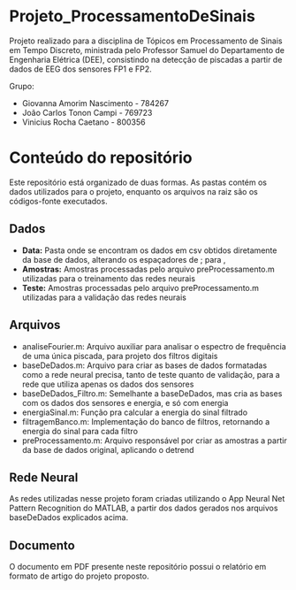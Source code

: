 # Projeto_ProcessamentoDeSinais
Projeto realizado para a disciplina de Tópicos em Processamento de Sinais em Tempo Discreto, ministrada pelo Professor Samuel do Departamento de Engenharia Elétrica (DEE), consistindo na detecção de piscadas a partir de dados de EEG dos sensores FP1 e FP2.

Grupo:
- Giovanna Amorim Nascimento - 784267
- João Carlos Tonon Campi - 769723
- Vinicius Rocha Caetano - 800356


# Conteúdo do repositório
Este repositório está organizado de duas formas. As pastas contém os dados utilizados para o projeto, enquanto os arquivos na raiz são os códigos-fonte executados.

## Dados
- **Data:** Pasta onde se encontram os dados em csv obtidos diretamente da base de dados, alterando os espaçadores de ; para , 
- **Amostras:** Amostras processadas pelo arquivo preProcessamento.m utilizadas para o treinamento das redes neurais
- **Teste:** Amostras processadas pelo arquivo preProcessamento.m utilizadas para a validação das redes neurais

## Arquivos
- analiseFourier.m: Arquivo auxiliar para analisar o espectro de frequência de uma única piscada, para projeto dos filtros digitais
- baseDeDados.m: Arquivo para criar as bases de dados formatadas como a rede neural precisa, tanto de teste quanto de validação, para a rede que utiliza apenas os dados dos sensores
- baseDeDados_Filtro.m: Semelhante a baseDeDados, mas cria as bases com os dados dos sensores e energia, e só com energia
- energiaSinal.m: Função pra calcular a energia do sinal filtrado
- filtragemBanco.m: Implementação do banco de filtros, retornando a energia do sinal para cada filtro
- preProcessamento.m: Arquivo responsável por criar as amostras a partir da base de dados original, aplicando o detrend

## Rede Neural
As redes utilizadas nesse projeto foram criadas utilizando o App Neural Net Pattern Recognition do MATLAB, a partir dos dados gerados nos arquivos baseDeDados explicados acima.

## Documento
O documento em PDF presente neste repositório possui o relatório em formato de artigo do projeto proposto.

